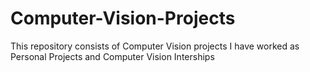 # Computer-Vision-Projects
This repository consists of Computer Vision projects I have worked as Personal Projects and Computer Vision Interships
